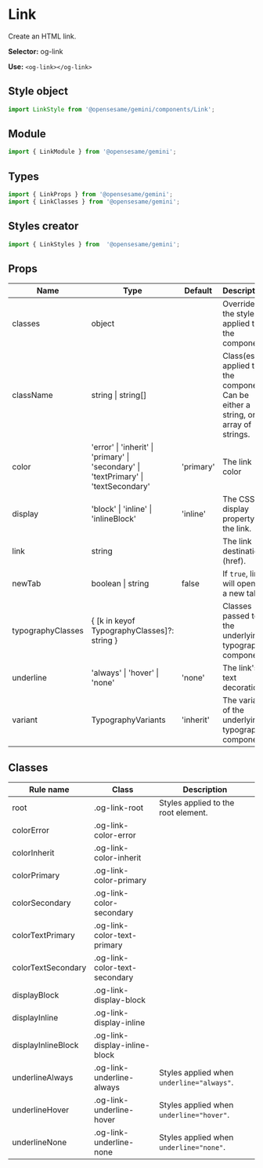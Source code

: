 # Link
Create an HTML link.

**Selector:**
og-link

**Use:**
`<og-link></og-link>`

## Style object
```javascript
import LinkStyle from '@opensesame/gemini/components/Link';
```

## Module
```javascript
import { LinkModule } from '@opensesame/gemini';
```

## Types
```javascript
import { LinkProps } from '@opensesame/gemini';
import { LinkClasses } from '@opensesame/gemini';
```

## Styles creator
```javascript
import { LinkStyles } from  '@opensesame/gemini';
```

## Props
Name | Type | Default | Description
---- | ---- | ------- | -----------
classes | object | | Override the styles applied to the component.
className | string &#124; string[] | | Class(es) applied to the component. Can be either a string, or an array of strings.
color | 'error' &#124; 'inherit' &#124; 'primary' &#124; 'secondary' &#124; 'textPrimary' &#124; 'textSecondary' | 'primary' | The link color
display | 'block' &#124; 'inline' &#124; 'inlineBlock' | 'inline' | The CSS display property for the link.
link | string | | The link destination (href).
newTab | boolean &#124; string | false | If `true`, link will open in a new tab.
typographyClasses | { [k in keyof TypographyClasses]?: string } | | Classes passed to the underlying typography component.
underline | 'always' &#124; 'hover' &#124; 'none' | 'none' | The link's text decoration.
variant | TypographyVariants | 'inherit' | The variant of the underlying typography component.

## Classes
Rule name | Class | Description
--------- | ----- | -----------
root | .og-link-root | Styles applied to the root element.
colorError | .og-link-color-error |
colorInherit | .og-link-color-inherit |
colorPrimary | .og-link-color-primary |
colorSecondary | .og-link-color-secondary |
colorTextPrimary | .og-link-color-text-primary |
colorTextSecondary | .og-link-color-text-secondary |
displayBlock | .og-link-display-block |
displayInline | .og-link-display-inline |
displayInlineBlock | .og-link-display-inline-block |
underlineAlways | .og-link-underline-always | Styles applied when `underline="always"`.
underlineHover | .og-link-underline-hover | Styles applied when `underline="hover"`.
underlineNone | .og-link-underline-none | Styles applied when `underline="none"`.
